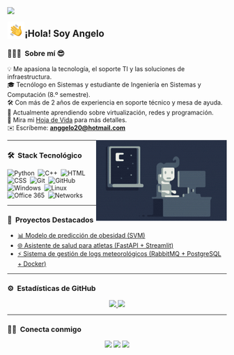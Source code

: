 <img src="https://raw.githubusercontent.com/angeloperezcorrea/angeloperezcorrea/main/assets/Angelo.png" width="200">



<img alt="Wave" src="https://raw.githubusercontent.com/AVS1508/AVS1508/master/assets/Hand%20Wave.gif" width='40' align="left"/><h2>¡Hola! Soy Angelo</h2>

### 👨🏻‍💻 &nbsp;Sobre mí :sunglasses:

💡 Me apasiona la tecnología, el soporte TI y las soluciones de infraestructura.\
🎓 Tecnólogo en Sistemas y estudiante de Ingeniería en Sistemas y Computación (8.º semestre).\
🛠 Con más de 2 años de experiencia en soporte técnico y mesa de ayuda.\
🌱 Actualmente aprendiendo sobre virtualización, redes y programación.\
📄 Mira mi [Hoja de Vida](#) para más detalles.\
✉️ Escríbeme: **anggelo20@hotmail.com**

<img alt="Coding" src="https://raw.githubusercontent.com/AVS1508/AVS1508/master/assets/Night-Coding.gif" align="right"/>

---

### 🛠 &nbsp;Stack Tecnológico

![Python](https://img.shields.io/badge/-Python-05122A?style=flat&logo=python)&nbsp;
![C++](https://img.shields.io/badge/-C++-05122A?style=flat&logo=C%2B%2B&logoColor=00599C)&nbsp;
![HTML](https://img.shields.io/badge/-HTML-05122A?style=flat&logo=HTML5)&nbsp;
![CSS](https://img.shields.io/badge/-CSS-05122A?style=flat&logo=CSS3&logoColor=1572B6)&nbsp;
![Git](https://img.shields.io/badge/-Git-05122A?style=flat&logo=git)&nbsp;
![GitHub](https://img.shields.io/badge/-GitHub-05122A?style=flat&logo=github)&nbsp;\
![Windows](https://img.shields.io/badge/-Windows-05122A?style=flat&logo=windows)&nbsp;
![Linux](https://img.shields.io/badge/-Linux-05122A?style=flat&logo=linux&logoColor=FCC624)&nbsp;
![Office 365](https://img.shields.io/badge/-Office%20365-05122A?style=flat&logo=microsoft)&nbsp;
![Networks](https://img.shields.io/badge/-Redes-05122A?style=flat&logo=cisco)&nbsp;

---

### 🚀 &nbsp;Proyectos Destacados

- [📊 Modelo de predicción de obesidad (SVM)](https://github.com/angeloperezcorrea/proyecto-obesidad)  
- [🌐 Asistente de salud para atletas (FastAPI + Streamlit)](https://github.com/angeloperezcorrea/asistente-atletas)  
- [⚡ Sistema de gestión de logs meteorológicos (RabbitMQ + PostgreSQL + Docker)](https://github.com/angeloperezcorrea/logs-meteorologicos)  

---

### ⚙️ &nbsp;Estadísticas de GitHub

<p align="center">
<a href="https://github.com/angeloperezcorrea">
  <img height="180em" src="https://github-readme-stats-eight-theta.vercel.app/api?username=angeloperezcorrea&show_icons=true&theme=algolia&include_all_commits=true&count_private=true"/>
  <img height="180em" src="https://github-readme-stats-eight-theta.vercel.app/api/top-langs/?username=angeloperezcorrea&layout=compact&langs_count=8&theme=algolia"/>
</a>
</p>

---

### 🤝🏻 &nbsp;Conecta conmigo

<p align="center">
<a href="https://linkedin.com/in/angelo-jossepe-pérez-correa"><img src="https://img.shields.io/badge/-LinkedIn-0077B5?style=flat&logo=Linkedin&logoColor=white"/></a>
<a href="mailto:anggelo20@hotmail.com"><img src="https://img.shields.io/badge/-Email-D14836?style=flat&logo=Gmail&logoColor=white"/></a>
<a href="https://github.com/angeloperezcorrea"><img src="https://img.shields.io/badge/-GitHub-181717?style=flat&logo=github&logoColor=white"/></a>
</p>

   
    
